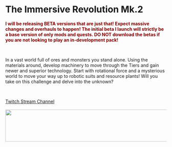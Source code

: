 <h1>The Immersive Revolution Mk.2</h1>
<p><span style="color: #800000;"><strong>I will be releasing BETA versions that are just that! Expect massive changes and overhauls to happen! The initial beta I launch will strictly be a base version of only mods and quests. DO NOT download the betas if you are not looking to play an in-development pack!</strong></span></p>
<p>&nbsp;</p>
<p>In a vast world full of ores and monsters you stand alone. Using the materials around, develop machinery to move through the Tiers and gain newer and superior technology. Start with rotational force and a mysterious world to move your way up to robotic suits and resource plants! Will you take on this challenge and delve into the unknown?</p>
<p>&nbsp;</p>
<p><a href="http://www.twitch.tv/twilightrealmtv">Twitch Stream Channel</a><br /> <br /> <a href="https://billing.apexminecrafthosting.com/aff.php?aff=2171"><img src="https://cdn.apexminecrafthosting.com/img/theme/apex-hosting-mobile.png" width="594" height="100" border="0" /></a></p>
